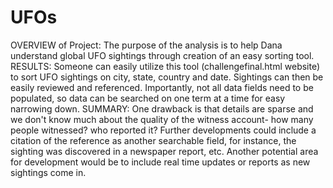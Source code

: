 # UFOs

OVERVIEW of Project: The purpose of the analysis is to help Dana understand global UFO sightings through creation of an easy sorting tool. 
RESULTS: Someone can easily utilize this tool (challengefinal.html website) to sort UFO sightings on city, state, country and date. Sightings can then be easily reviewed and referenced. Importantly, not all data fields need to be populated, so data can be searched on one term at a time for easy narrowing down. 
SUMMARY: One drawback is that details are sparse and we don't know much about the quality of the witness account- how many people witnessed? who reported it?
Further developments could include a citation of the reference as another searchable field, for instance, the sighting was discovered in a newspaper report, etc. Another potential area for development would be to include real time updates or reports as new sightings come in. 

